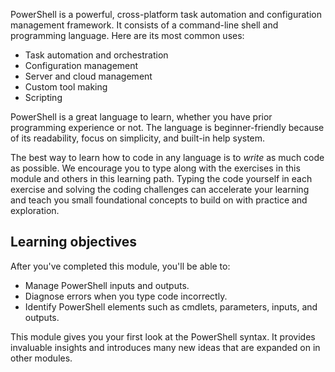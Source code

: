 PowerShell is a powerful, cross-platform task automation and configuration management framework. It
consists of a command-line shell and programming language. Here are its most common uses:

- Task automation and orchestration
- Configuration management
- Server and cloud management
- Custom tool making
- Scripting

PowerShell is a great language to learn, whether you have prior programming experience or not. The
language is beginner-friendly because of its readability, focus on simplicity, and built-in help
system.

The best way to learn how to code in any language is to _write_ as much code as possible. We
encourage you to type along with the exercises in this module and others in this learning path.
Typing the code yourself in each exercise and solving the coding challenges can accelerate your
learning and teach you small foundational concepts to build on with practice and exploration.

## Learning objectives

After you've completed this module, you'll be able to:

- Manage PowerShell inputs and outputs.
- Diagnose errors when you type code incorrectly.
- Identify PowerShell elements such as cmdlets, parameters, inputs, and outputs.

This module gives you your first look at the PowerShell syntax. It provides invaluable insights and
introduces many new ideas that are expanded on in other modules.
